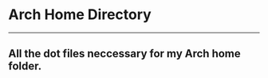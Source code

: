 # Arch Home Directory
 -----------------------------------
## All the dot files neccessary for my Arch home folder.
